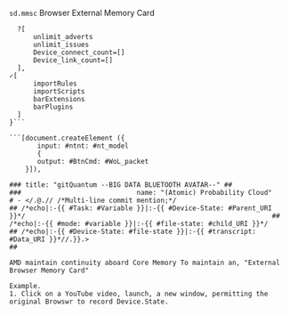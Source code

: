 `sd.mmsc`
Browser External Memory Card
```{
  ?[
      unlimit_adverts
      unlimit_issues
      Device_connect_count=[]
      Device_link_count=[]
  ],
✓[
      importRules
      importScripts
      barExtensions
      barPlugins
  ]
}```

```[document.createElement ({
       input: #ntnt: #nt_model
       {
       output: #BtnCmd: #WoL_packet 
    }]),
    
### title: "gitQuantum --BIG DATA BLUETOOTH AVATAR--" ##               
###                             name: "(Atomic) Probability Cloud"                                         # - </.@.// /*Multi-line commit mention;*/                                                                       ## /*echo|:-{{ #Task: #Variable }}|:-{{ #Device-State: #Parent_URI }}*/                                                              ## /*echo|:-{{ #mode: #variable }}|:-{{ #file-state: #child_URI }}*/                                                            ## /*echo|:-{{ #Device-State: #file-state }}|:-{{ #transcript: #Data_URI }}*//.}}.>                                                   ##

AMD maintain continuity aboard Core Memory To maintain an, "External Browser Memory Card"

Example.
1. Click on a YouTube video, launch, a new window, permitting the original Browswr to record Device.State.

